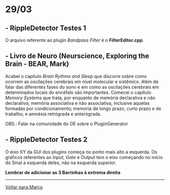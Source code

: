 # 29/03

## - RippleDetector Testes 1

O arquivo referente ao plugin *Bandpass Filter* é o **FilterEditor.cpp**.

## - Livro de Neuro (Neurscience, Exploring the Brain - BEAR, Mark)

Acabei o capítulo *Brain Rythms and Sleep* que discorre sobre como ocorrem as oscilações cerebrais em nível molecular e sistêmico. Além de falar das diferentes fases do sono e em como as oscilações cerebrais em determinados locais do encéfalo são importantes.
Comecei o capítulo *Memory Systems* que trata, por enquanto de memória declarativa e não declarativa; memória associativa e não associativa, inclusive aquelas formadas por condicionamento; memória de longo prazo, curto prazo e de trabalho; e amnésia retrógrada e anterógrada.

OBS.: Falar na comunidade do OE sobre o PluginGenerator

## - RippleDetector Testes 2

O eixo XY da GUI dos plugins começa no ponto mais alto a esquerda. Os gráficos referentes ao *Input*, *Gate* e *Output* tem o eixo começando no início do Sinal a esquerda deles, não na esquerda superior.

**Lembrar de adicionar as 3 Barrinhas à extrema direita**
 
****
[Voltar para Março](https://github.com/ramonbhaskara/Open-Lab-Book/edit/master/Diario/Marco)
